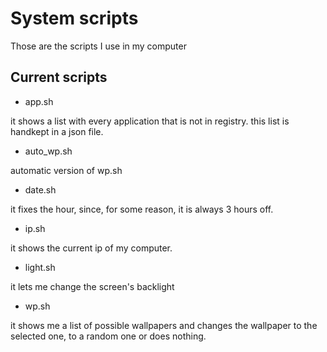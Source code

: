 # System scripts

Those are the scripts I use in my computer

## Current scripts

+ app.sh

it shows a list with every application that is not in registry.
this list is handkept in a json file.

+ auto_wp.sh

automatic version of wp.sh

+ date.sh

it fixes the hour, since, for some reason, it is always 3 hours
off.

+ ip.sh

it shows the current ip of my computer.

+ light.sh

it lets me change the screen's backlight

+ wp.sh

it shows me a list of possible wallpapers and changes the wallpaper
to the selected one, to a random one or does nothing.
